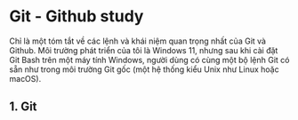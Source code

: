 # Git - Github study

<p><i></i></p>
Chỉ là một tóm tắt về các lệnh và khái niệm quan trọng nhất của Git và Github. Môi trường phát triển của tôi là Windows 11, nhưng sau khi cài đặt Git Bash trên một máy tính Windows, người dùng có cùng một bộ lệnh Git có sẵn như trong môi trường Git gốc (một hệ thống kiểu Unix như Linux hoặc macOS).</i></p>

## 1. Git
